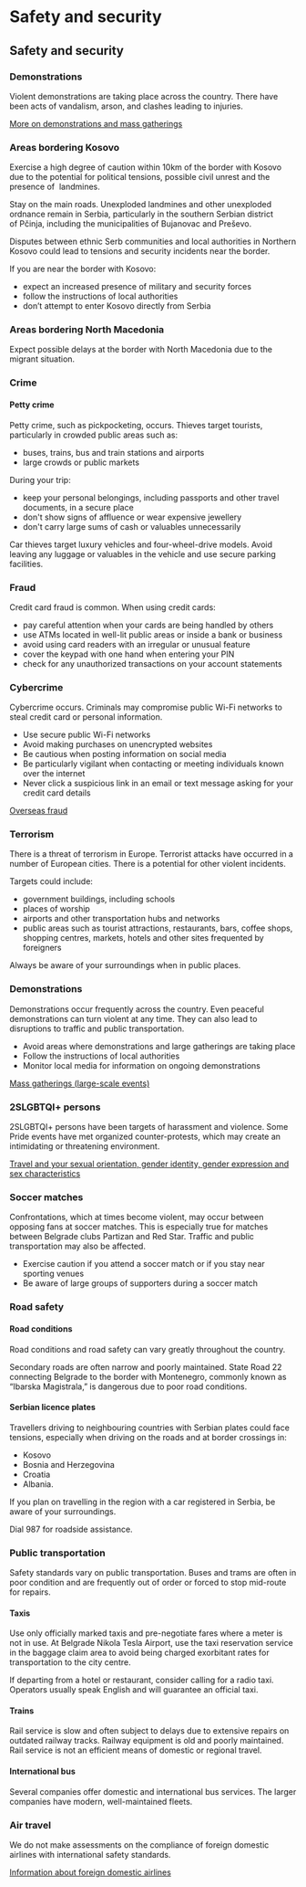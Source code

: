 # Safety and security

## Safety and security

### Demonstrations

Violent demonstrations are taking place across the country. There have been acts of vandalism, arson, and clashes leading to injuries.

[More on demonstrations and mass gatherings](#demonstrations)

### Areas bordering Kosovo

Exercise a high degree of caution within 10km of the border with Kosovo due to the potential for political tensions, possible civil unrest and the presence of  landmines.

Stay on the main roads. Unexploded landmines and other unexploded ordnance remain in Serbia, particularly in the southern Serbian district of Pčinja, including the municipalities of Bujanovac and Preševo.

Disputes between ethnic Serb communities and local authorities in Northern Kosovo could lead to tensions and security incidents near the border.

If you are near the border with Kosovo:

* expect an increased presence of military and security forces
* follow the instructions of local authorities
* don’t attempt to enter Kosovo directly from Serbia

### Areas bordering North Macedonia

Expect possible delays at the border with North Macedonia due to the migrant situation.

### Crime

#### Petty crime

Petty crime, such as pickpocketing, occurs. Thieves target tourists, particularly in crowded public areas such as:

* buses, trains, bus and train stations and airports
* large crowds or public markets

During your trip:

* keep your personal belongings, including passports and other travel documents, in a secure place
* don't show signs of affluence or wear expensive jewellery
* don't carry large sums of cash or valuables unnecessarily

Car thieves target luxury vehicles and four-wheel-drive models. Avoid leaving any luggage or valuables in the vehicle and use secure parking facilities.

### Fraud

Credit card fraud is common. When using credit cards:

* pay careful attention when your cards are being handled by others
* use ATMs located in well-lit public areas or inside a bank or business
* avoid using card readers with an irregular or unusual feature
* cover the keypad with one hand when entering your PIN
* check for any unauthorized transactions on your account statements

### Cybercrime

Cybercrime occurs. Criminals may compromise public Wi-Fi networks to steal credit card or personal information.

* Use secure public Wi-Fi networks
* Avoid making purchases on unencrypted websites
* Be cautious when posting information on social media
* Be particularly vigilant when contacting or meeting individuals known over the internet
* Never click a suspicious link in an email or text message asking for your credit card details

[Overseas fraud](https://travel.gc.ca/travelling/health-safety/overseas-fraud)

### Terrorism

There is a threat of terrorism in Europe. Terrorist attacks have occurred in a number of European cities. There is a potential for other violent incidents.

Targets could include:

* government buildings, including schools
* places of worship
* airports and other transportation hubs and networks
* public areas such as tourist attractions, restaurants, bars, coffee shops, shopping centres, markets, hotels and other sites frequented by foreigners

Always be aware of your surroundings when in public places.

### Demonstrations

Demonstrations occur frequently across the country. Even peaceful demonstrations can turn violent at any time. They can also lead to disruptions to traffic and public transportation.

* Avoid areas where demonstrations and large gatherings are taking place
* Follow the instructions of local authorities
* Monitor local media for information on ongoing demonstrations

[Mass gatherings (large-scale events)](https://travel.gc.ca/travelling/health-safety/mass-gatherings)

### 

### 2SLGBTQI+ persons

2SLGBTQI+ persons have been targets of harassment and violence. Some Pride events have met organized counter-protests, which may create an intimidating or threatening environment.

[Travel and your sexual orientation, gender identity, gender expression and sex characteristics](https://travel.gc.ca/travelling/health-safety/lgbt-travel)

### Soccer matches

Confrontations, which at times become violent, may occur between opposing fans at soccer matches. This is especially true for matches between Belgrade clubs Partizan and Red Star. Traffic and public transportation may also be affected.

* Exercise caution if you attend a soccer match or if you stay near sporting venues
* Be aware of large groups of supporters during a soccer match

### Road safety

#### Road conditions

Road conditions and road safety can vary greatly throughout the country.

Secondary roads are often narrow and poorly maintained. State Road 22 connecting Belgrade to the border with Montenegro, commonly known as “Ibarska Magistrala,” is dangerous due to poor road conditions.

#### Serbian licence plates

Travellers driving to neighbouring countries with Serbian plates could face tensions, especially when driving on the roads and at border crossings in:

* Kosovo
* Bosnia and Herzegovina
* Croatia
* Albania.

If you plan on travelling in the region with a car registered in Serbia, be aware of your surroundings.

Dial 987 for roadside assistance.

### Public transportation

Safety standards vary on public transportation. Buses and trams are often in poor condition and are frequently out of order or forced to stop mid-route for repairs.

#### Taxis

Use only officially marked taxis and pre-negotiate fares where a meter is not in use. At Belgrade Nikola Tesla Airport, use the taxi reservation service in the baggage claim area to avoid being charged exorbitant rates for transportation to the city centre.

If departing from a hotel or restaurant, consider calling for a radio taxi. Operators usually speak English and will guarantee an official taxi.

#### Trains

Rail service is slow and often subject to delays due to extensive repairs on outdated railway tracks. Railway equipment is old and poorly maintained. Rail service is not an efficient means of domestic or regional travel.

#### International bus

Several companies offer domestic and international bus services. The larger companies have modern, well-maintained fleets.

### Air travel

We do not make assessments on the compliance of foreign domestic airlines with international safety standards.

[Information about foreign domestic airlines](https://travel.gc.ca/air/in-flight-safety#other)